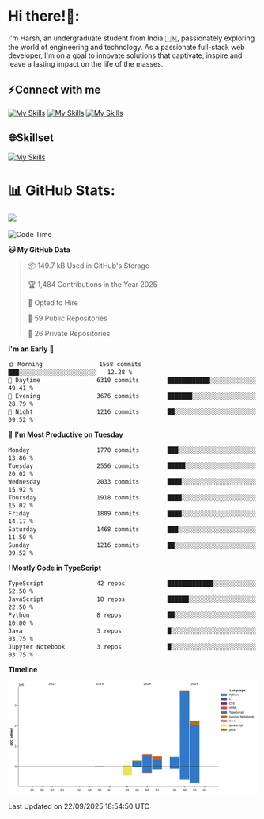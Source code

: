 
# Hi there!👋:
<p> I'm Harsh, an undergraduate student from India 🇮🇳, passionately exploring the world of engineering and technology. As a passionate full-stack web developer, I'm on a goal to innovate solutions that captivate, inspire and leave a lasting impact on the life of the masses. </p>

## ⚡Connect with me

[![My Skills](https://skillicons.dev/icons?i=gmail)](mailto:harshpandey.tech@gmail.com) [![My Skills](https://skillicons.dev/icons?i=linkedin)](https://linkedin.com/in/harsh3dev) [![My Skills](https://skillicons.dev/icons?i=twitter)](https://x.com/harshxai)

## 🌐Skillset
[![My Skills](https://skillicons.dev/icons?i=js,ts,react,nextjs,nodejs,tailwind,mongo,express,postgres,prisma,html,css,docker,aws,cpp,git,vscode,figma)](https://skillicons.dev)


# 📊 GitHub Stats:
![](https://komarev.com/ghpvc/?username=harsh3dev)

<!--START_SECTION:waka-->
![Code Time](http://img.shields.io/badge/Code%20Time-586%20hrs%2047%20mins-blue)

**🐱 My GitHub Data** 

> 📦 149.7 kB Used in GitHub's Storage 
 > 
> 🏆 1,484 Contributions in the Year 2025
 > 
> 💼 Opted to Hire
 > 
> 📜 59 Public Repositories 
 > 
> 🔑 26 Private Repositories 
 > 
**I'm an Early 🐤** 

```text
🌞 Morning                1568 commits        ███░░░░░░░░░░░░░░░░░░░░░░   12.28 % 
🌆 Daytime                6310 commits        ████████████░░░░░░░░░░░░░   49.41 % 
🌃 Evening                3676 commits        ███████░░░░░░░░░░░░░░░░░░   28.79 % 
🌙 Night                  1216 commits        ██░░░░░░░░░░░░░░░░░░░░░░░   09.52 % 
```
📅 **I'm Most Productive on Tuesday** 

```text
Monday                   1770 commits        ███░░░░░░░░░░░░░░░░░░░░░░   13.86 % 
Tuesday                  2556 commits        █████░░░░░░░░░░░░░░░░░░░░   20.02 % 
Wednesday                2033 commits        ████░░░░░░░░░░░░░░░░░░░░░   15.92 % 
Thursday                 1918 commits        ████░░░░░░░░░░░░░░░░░░░░░   15.02 % 
Friday                   1809 commits        ████░░░░░░░░░░░░░░░░░░░░░   14.17 % 
Saturday                 1468 commits        ███░░░░░░░░░░░░░░░░░░░░░░   11.50 % 
Sunday                   1216 commits        ██░░░░░░░░░░░░░░░░░░░░░░░   09.52 % 
```


**I Mostly Code in TypeScript** 

```text
TypeScript               42 repos            █████████████░░░░░░░░░░░░   52.50 % 
JavaScript               18 repos            ██████░░░░░░░░░░░░░░░░░░░   22.50 % 
Python                   8 repos             ██░░░░░░░░░░░░░░░░░░░░░░░   10.00 % 
Java                     3 repos             █░░░░░░░░░░░░░░░░░░░░░░░░   03.75 % 
Jupyter Notebook         3 repos             █░░░░░░░░░░░░░░░░░░░░░░░░   03.75 % 
```



**Timeline**

![Lines of Code chart](https://raw.githubusercontent.com/harsh3dev/harsh3dev/main/assets/bar_graph.png)


 Last Updated on 22/09/2025 18:54:50 UTC
<!--END_SECTION:waka-->

